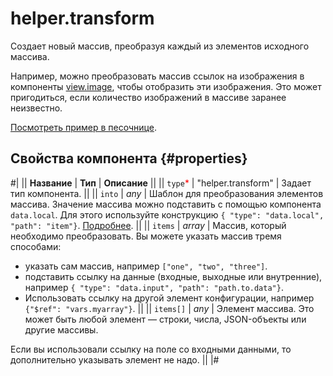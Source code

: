 # helper.transform

Создает новый массив, преобразуя каждый из элементов исходного массива.

Например, можно преобразовать массив ссылок на изображения в компоненты [view.image](view.image.md), чтобы отобразить эти изображения. Это может пригодиться, если количество изображений в массиве заранее неизвестно.

[Посмотреть пример в песочнице](https://clck.ru/Q9H2D).

## Свойства компонента {#properties}

#|
|| **Название** | **Тип** | **Описание** ||
|| `type`<span style="color: red">\*</span> | "helper.transform" | Задает тип компонента. ||
|| `into` | _any_ | Шаблон для преобразования элементов массива. Значение массива можно подставить с помощью компонента `data.local`. Для этого используйте конструкцию `{ "type": "data.local", "path": "item"}`. [Подробнее](../operations/work-with-data.md). ||
|| `items` | _array_ | Массив, который необходимо преобразовать. Вы можете указать массив тремя способами:

- указать сам массив, например `["one", "two", "three"]`.
- подставить ссылку на данные (входные, выходные или внутренние), например `{ "type": "data.input", "path": "path.to.data"}`.
- Использовать ссылку на другой элемент конфигурации, например `{"$ref": "vars.myarray"}`.
  ||
  || `items[]` | _any_ | Элемент массива. Это может быть любой элемент — строки, числа, JSON-объекты или другие массивы.

Если вы использовали ссылку на поле со входными данными, то дополнительно указывать элемент не надо. ||
|#
